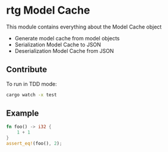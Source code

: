 # rtg Model Cache

This module contains everything about the Model Cache object

- Generate model cache from model objects
- Serialization Model Cache to JSON
- Deserialization Model Cache from JSON

## Contribute

To run in TDD mode:

```bash
cargo watch -x test
```

## Example

```rust
fn foo() -> i32 {
    1 + 1
}
assert_eq!(foo(), 2);
```
